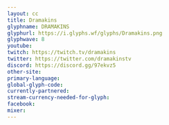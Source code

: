 ```yaml
---
layout: cc
title: Dramakins
glyphname: DRAMAKINS
glyphurl: https://i.glyphs.wf/glyphs/Dramakins.png
glyphwave: 8
youtube: 
twitch: https://twitch.tv/dramakins
twitter: https://twitter.com/dramakinstv
discord: https://discord.gg/97ekvz5
other-site: 
primary-language: 
global-glyph-code: 
currently-partnered: 
stream-currency-needed-for-glyph: 
facebook: 
mixer: 
---
```


